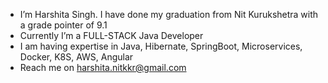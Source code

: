 -  I’m Harshita Singh. I have done my graduation from Nit Kurukshetra with a grade pointer of 9.1
-  Currently I’m a FULL-STACK Java Developer
-  I am having expertise in Java, Hibernate, SpringBoot, Microservices, Docker, K8S, AWS, Angular
-  Reach me on harshita.nitkkr@gmail.com

<!---
harshita-88/harshita-88 is a ✨ special ✨ repository because its `README.md` (this file) appears on your GitHub profile.
You can click the Preview link to take a look at your changes.
--->
